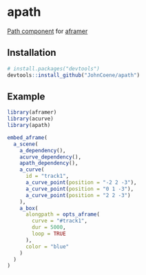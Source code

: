 # apath

[Path component](https://github.com/protyze/aframe-alongpath-component) for [aframer](http://aframer.john-coene.com/)

## Installation

``` r
# install.packages("devtools")
devtools::install_github("JohnCoene/apath")
```

## Example

``` r
library(aframer)
library(acurve)
library(apath)

embed_aframe(
  a_scene(
    a_dependency(),
    acurve_dependency(),
    apath_dependency(),
    a_curve(
      id = "track1",
      a_curve_point(position = "-2 2 -3"),
      a_curve_point(position = "0 1 -3"),
      a_curve_point(position = "2 2 -3")
    ),
    a_box(
      alongpath = opts_aframe(
        curve = "#track1",
        dur = 5000,
        loop = TRUE
      ), 
      color = "blue"
    )
  )
)
```

